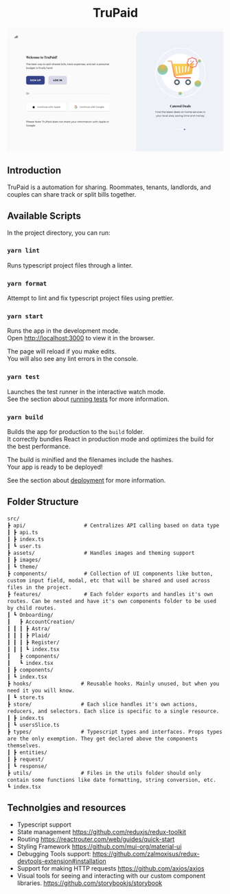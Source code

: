 <p>&nbsp;&nbsp;&nbsp;&nbsp;&nbsp;&nbsp;</p>

<p align="center">
  <h1 align="center">TruPaid</h1>
</p>

<p align="center">
<img alt="TruPaid" width="950" src="https://github.com/kkumarcodes/Trupaid/blob/main/screenshots/ss1.png"/>
</p>

## Introduction

TruPaid is a automation for sharing. Roommates, tenants, landlords, and couples can share track or split bills together.

## Available Scripts

In the project directory, you can run:

### `yarn lint`

Runs typescript project files through a linter.

### `yarn format`

Attempt to lint and fix typescript project files using prettier.
### `yarn start`

Runs the app in the development mode.<br />
Open [http://localhost:3000](http://localhost:3000) to view it in the browser.

The page will reload if you make edits.<br />
You will also see any lint errors in the console.

### `yarn test`

Launches the test runner in the interactive watch mode.<br />
See the section about [running tests](https://facebook.github.io/create-react-app/docs/running-tests) for more information.

### `yarn build`

Builds the app for production to the `build` folder.<br />
It correctly bundles React in production mode and optimizes the build for the best performance.

The build is minified and the filenames include the hashes.<br />
Your app is ready to be deployed!

See the section about [deployment](https://facebook.github.io/create-react-app/docs/deployment) for more information.

## Folder Structure

```
src/
┣ api/                   # Centralizes API calling based on data type
┃ ┣ api.ts
┃ ┣ index.ts
┃ ┗ user.ts
┣ assets/                # Handles images and theming support
┃ ┣ images/
┃ ┗ theme/
┣ components/            # Collection of UI components like button, custom input field, modal, etc that will be shared and used across files in the project.
┣ features/              # Each folder exports and handles it's own routes. Can be nested and have it's own components folder to be used by child routes.
┃ ┗ Onboarding/
┃   ┣ AccountCreation/
┃ ┃ ┃ ┣ Astra/
┃ ┃ ┃ ┣ Plaid/
┃ ┃ ┃ ┣ Register/
┃ ┃ ┃ ┗ index.tsx
┃   ┣ components/
┃   ┗ index.tsx
┃ ┣ components/
┃ ┗ index.tsx
┣ hooks/                # Reusable hooks. Mainly unused, but when you need it you will know.
┃ ┗ store.ts
┣ store/                # Each slice handles it's own actions, reducers, and selectors. Each slice is specific to a single resource.
┃ ┣ index.ts
┃ ┗ usersSlice.ts
┣ types/                # Typescript types and interfaces. Props types are the only exemption. They get declared above the components themselves.
┃ ┣ entities/
┃ ┣ request/
┃ ┗ response/
┣ utils/                # Files in the utils folder should only contain some functions like date formatting, string conversion, etc.
┗ index.tsx

```

## Technolgies and resources
- Typescript support
- State management
  https://github.com/reduxjs/redux-toolkit
- Routing
  https://reactrouter.com/web/guides/quick-start
- Styling Framework
  https://github.com/mui-org/material-ui
- Debugging Tools support:
  https://github.com/zalmoxisus/redux-devtools-extension#installation
- Support for making HTTP requests
  https://github.com/axios/axios
- Visual tools for seeing and interacting with our custom component libraries.
  https://github.com/storybookjs/storybook


